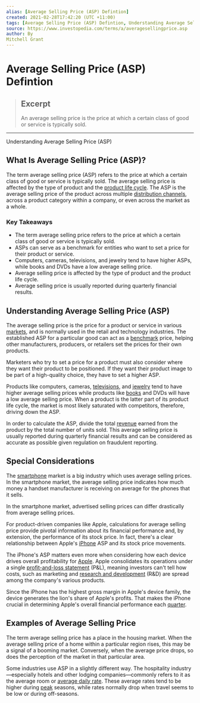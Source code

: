 ```yaml
---
alias: [Average Selling Price (ASP) Defintion]
created: 2021-02-28T17:42:20 (UTC +11:00)
tags: [Average Selling Price (ASP) Defintion, Understanding Average Selling Price (ASP)]
source: https://www.investopedia.com/terms/a/averagesellingprice.asp
author: By
Mitchell Grant
---
```


# Average Selling Price (ASP) Defintion

> ## Excerpt
> An average selling price is the price at which a certain class of good or service is typically sold.

---

Understanding Average Selling Price (ASP)
## What Is Average Selling Price (ASP)?

The term average selling price (ASP) refers to the price at which a certain class of good or service is typically sold. The average selling price is affected by the type of product and the [product life cycle](https://www.investopedia.com/terms/p/product-life-cycle.asp). The ASP is the average selling price of the product across multiple [distribution channels](https://www.investopedia.com/terms/d/distribution-channel.asp), across a product category within a company, or even across the market as a whole.

### Key Takeaways

-   The term average selling price refers to the price at which a certain class of good or service is typically sold.
-   ASPs can serve as a benchmark for entities who want to set a price for their product or service.
-   Computers, cameras, televisions, and jewelry tend to have higher ASPs, while books and DVDs have a low average selling price.
-   Average selling price is affected by the type of product and the product life cycle.
-   Average selling price is usually reported during quarterly financial results.

## Understanding Average Selling Price (ASP)

The average selling price is the price for a product or service in various [markets](https://www.investopedia.com/terms/m/market.asp), and is normally used in the retail and technology industries. The established ASP for a particular good can act as a [benchmark](https://www.investopedia.com/terms/b/benchmark.asp) price, helping other manufacturers, producers, or retailers set the prices for their own products.

Marketers who try to set a price for a product must also consider where they want their product to be positioned. If they want their product image to be part of a high-quality choice, they have to set a higher ASP.

Products like computers, cameras, [televisions](https://www.investopedia.com/articles/company-insights/082316/top-9-companies-owned-samsung.asp), and [jewelry](https://www.investopedia.com/articles/personal-finance/100115/how-value-jewelry-inherited-loved-one.asp) tend to have higher average selling prices while products like [books](https://www.investopedia.com/financial-edge/0812/e-books-vs.-print-books.aspx) and DVDs will have a low average selling price. When a product is the latter part of its product life cycle, the market is most likely saturated with competitors, therefore, driving down the ASP.

In order to calculate the ASP, divide the total [revenue](https://www.investopedia.com/terms/r/revenue.asp) earned from the product by the total number of units sold. This average selling price is usually reported during quarterly financial results and can be considered as accurate as possible given regulation on fraudulent reporting.

## Special Considerations

The [smartphone](https://www.investopedia.com/terms/s/smartphone.asp) market is a big industry which uses average selling prices. In the smartphone market, the average selling price indicates how much money a handset manufacturer is receiving on average for the phones that it sells.

In the smartphone market, advertised selling prices can differ drastically from average selling prices.

For product-driven companies like Apple, calculations for average selling price provide pivotal information about its financial performance and, by extension, the performance of its stock price. In fact, there's a clear relationship between Apple's [iPhone](https://www.investopedia.com/articles/investing/022316/economics-iphone-aapl.asp) ASP and its stock price movements.

The iPhone's ASP matters even more when considering how each device drives overall profitability for [Apple](https://www.investopedia.com/articles/fundamental-analysis/12/steve-jobs-apple-story.asp). Apple consolidates its operations under a single [profit-and-loss statement](https://www.investopedia.com/terms/p/plstatement.asp) (P&L), meaning investors can't tell how costs, such as marketing and [research and development](https://www.investopedia.com/terms/r/randd.asp) (R&D) are spread among the company's various products.

Since the iPhone has the highest gross margin in Apple's device family, the device generates the lion's share of Apple's profits. That makes the iPhone crucial in determining Apple's overall financial performance each [quarter](https://www.investopedia.com/terms/q/quarter.asp).

## Examples of Average Selling Price

The term average selling price has a place in the housing market. When the average selling price of a home within a particular region rises, this may be a signal of a booming market. Conversely, when the average price drops, so does the perception of the market in that particular area.

Some industries use ASP in a slightly different way. The hospitality industry—especially hotels and other lodging companies—commonly refers to it as the average room or [average daily rate](https://www.investopedia.com/terms/a/average-daily-rate.asp). These average rates tend to be higher during [peak](https://www.investopedia.com/terms/p/peak.asp) seasons, while rates normally drop when travel seems to be low or during off-seasons.
